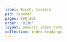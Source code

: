 ```yaml
---
label: Busch, Isidore
pid: term847
pages: 190|201
order: '0130'
layout: generic_index_term
collection: index-headings
---
```

